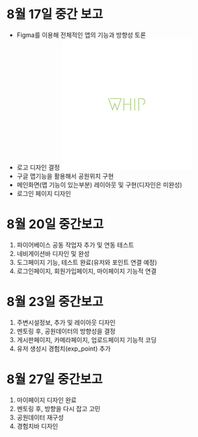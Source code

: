 # 8월 17일 중간 보고

- Figma를 이용해 전체적인 앱의 기능과 방향성 토론
- 로고 디자인 결정
  <img src="./assets/logo_img.png" width="300" height="300"/>
- 구글 맵기능을 활용해서 공원위치 구현
- 메인화면(맵 기능이 있는부분) 레이아웃 및 구현(디자인은 미완성)
- 로그인 페이지 디자인

# 8월 20일 중간보고

1. 파이어베이스 공동 작업자 추가 및 연동 테스트
2. 네비게이션바 디자인 및 완성
3. 도그페이지 기능, 테스트 완료(유저와 포인트 연결 예정)
4. 로그인페이지, 회원가입페이지, 마이페이지 기능적 연결

# 8월 23일 중간보고

1. 주변시설정보, 추가 및 레이아웃 디자인
2. 멘토링 후, 공원데이터의 방향성을 결정
3. 게시판페이지, 카메라페이지, 업로드페이지 기능적 코딩
4. 유저 생성시 경험치(exp_point) 추가

# 8월 27일 중간보고

1. 마이페이지 디자인 완료
2. 멘토링 후, 방향을 다시 잡고 고민
3. 공원데이터 재구성
4. 경험치바 디자인
